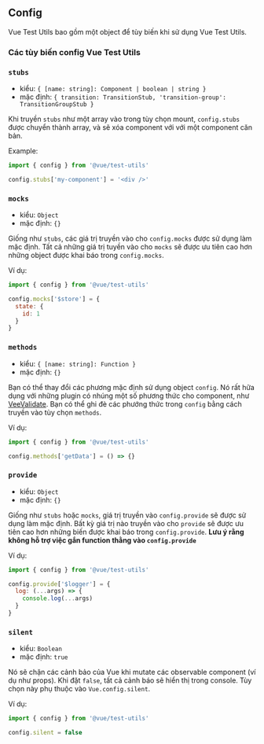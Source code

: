 ## Config

Vue Test Utils bao gồm một object để tùy biến khi sử dụng Vue Test Utils.

### Các tùy biến config Vue Test Utils

### `stubs`

- kiểu: `{ [name: string]: Component | boolean | string }`
- mặc định: `{ transition: TransitionStub, 'transition-group': TransitionGroupStub }`

Khi truyền `stubs` như một array vào trong tùy chọn mount, `config.stubs` được chuyển thành array, và sẽ xóa component với với một component căn bản.

Example:

```js
import { config } from '@vue/test-utils'

config.stubs['my-component'] = '<div />'
```

### `mocks`

- kiểu: `Object`
- mặc định: `{}`

Giống như `stubs`, các giá trị truyền vào cho `config.mocks` được sử dụng làm mặc định. Tất cả những giá trị tuyền vào cho `mocks` sẽ được ưu tiên cao hơn những object được khai báo trong `config.mocks`.

Ví dụ:

```js
import { config } from '@vue/test-utils'

config.mocks['$store'] = {
  state: {
    id: 1
  }
}
```

### `methods`

- kiểu: `{ [name: string]: Function }`
- mặc định: `{}`

Bạn có thể thay đổi các phương mặc định sử dụng object `config`. Nó rất hữa dụng với những plugin có nhúng một số phương thức cho component, như [VeeValidate](https://vee-validate.logaretm.com/). Bạn có thể ghi đè các phướng thức trong `config` bằng cách truyền vào tùy chọn `methods`.

Ví dụ:

```js
import { config } from '@vue/test-utils'

config.methods['getData'] = () => {}
```

### `provide`

- kiểu: `Object`
- mặc định: `{}`

Giống như `stubs` hoặc `mocks`, giá trị truyền vào `config.provide` sẽ được sử dụng làm mặc định. Bất kỳ giá trị nào truyền vào cho `provide` sẽ được ưu tiên cao hơn những biến được khai báo trong `config.provide`. **Lưu ý rằng không hỗ trợ việc gắn function thằng vào `config.provide`**

Ví dụ:

```js
import { config } from '@vue/test-utils'

config.provide['$logger'] = {
  log: (...args) => {
    console.log(...args)
  }
}
```

### `silent`

- kiểu: `Boolean`
- mặc định: `true`

Nó sẽ chặn các cảnh bảo của Vue khi mutate các observable component (ví dụ như props). Khi đặt `false`, tất cả cảnh báo sẽ hiển thị trong console. Tùy chọn này phụ thuộc vào `Vue.config.silent`.

Ví dụ:

```js
import { config } from '@vue/test-utils'

config.silent = false
```
